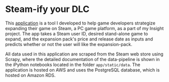 Steam-ify your DLC
==================

This [application](http://steam-ify.me) is a tool I developed to help game developers strategize expanding their game on Steam, a PC game platform, as a part of my Insight project.
The app takes a Steam user ID, desired stand-alone game to expand, and the expansion pack's price and release date as inputs and predicts whether or not the user will like the expansion-pack.

All data used in this application are scraped from the Steam web store using Scrapy, where the detailed documentation of the data-pipeline is shown in the iPython notebooks located in the folder `app/static/data`.
The application is hosted on AWS and uses the PostgreSQL database, which is hosted on Amazon RDS.
